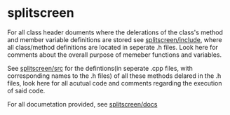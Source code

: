 # splitscreen

For all class header douments where the delerations of the class's method and member variable definitions are stored see [splitscreen/include](splitscreen/inculde), where all class/method definitions are located in seperate .h files. Look here for comments about the overall purpose of memeber functions and variables.

See [splitscreen/src](splitscreen/src) for the defintions(in seperate .cpp files, with corresponding names to the .h files) of all these methods delared in the .h files, look here for all acutual code and comments regarding the execution of said code.

For all documetation provided, see [splitscreen/docs](splitscreen/docs)
